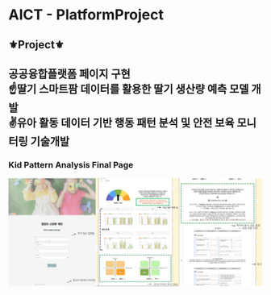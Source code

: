 # AICT - PlatformProject
## ⚜Project⚜
공공융합플랫폼 페이지 구현 <br>
☝딸기 스마트팜 데이터를 활용한 딸기 생산량 예측 모델 개발<br>
✌유아 활동 데이터 기반 행동 패턴 분석 및 안전 보육 모니터링 기술개발
---
### Kid Pattern Analysis Final Page
![캡처](/result.PNG)

